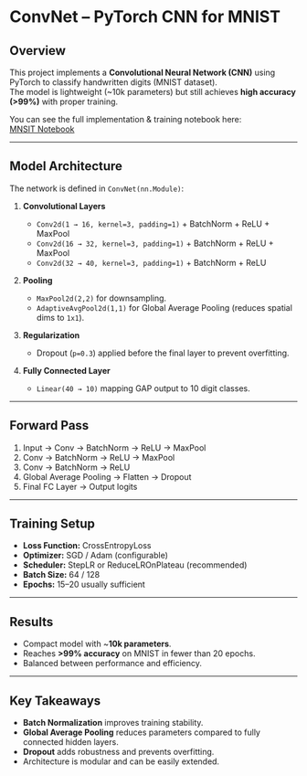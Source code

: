 # ConvNet – PyTorch CNN for MNIST

## Overview
This project implements a **Convolutional Neural Network (CNN)** using PyTorch to classify handwritten digits (MNIST dataset).  
The model is lightweight (~10k parameters) but still achieves **high accuracy (>99%)** with proper training.  

You can see the full implementation & training notebook here:  
[MNSIT Notebook](https://github.com/Gaju27/ERA/blob/main/Pytorch_tutorial.ipynb)

---

## Model Architecture
The network is defined in `ConvNet(nn.Module)`:

1. **Convolutional Layers**
   - `Conv2d(1 → 16, kernel=3, padding=1)` + BatchNorm + ReLU + MaxPool  
   - `Conv2d(16 → 32, kernel=3, padding=1)` + BatchNorm + ReLU + MaxPool  
   - `Conv2d(32 → 40, kernel=3, padding=1)` + BatchNorm + ReLU  

2. **Pooling**
   - `MaxPool2d(2,2)` for downsampling.  
   - `AdaptiveAvgPool2d(1,1)` for Global Average Pooling (reduces spatial dims to `1x1`).  

3. **Regularization**
   - Dropout (`p=0.3`) applied before the final layer to prevent overfitting.  

4. **Fully Connected Layer**
   - `Linear(40 → 10)` mapping GAP output to 10 digit classes.  

---

## Forward Pass
1. Input → Conv → BatchNorm → ReLU → MaxPool  
2. Conv → BatchNorm → ReLU → MaxPool  
3. Conv → BatchNorm → ReLU  
4. Global Average Pooling → Flatten → Dropout  
5. Final FC Layer → Output logits  

---

## Training Setup
- **Loss Function:** CrossEntropyLoss  
- **Optimizer:** SGD / Adam (configurable)  
- **Scheduler:** StepLR or ReduceLROnPlateau (recommended)  
- **Batch Size:** 64 / 128  
- **Epochs:** 15–20 usually sufficient  

---

## Results
- Compact model with ~**10k parameters**.  
- Reaches **>99% accuracy** on MNIST in fewer than 20 epochs.  
- Balanced between performance and efficiency.  

---

## Key Takeaways
- **Batch Normalization** improves training stability.  
- **Global Average Pooling** reduces parameters compared to fully connected hidden layers.  
- **Dropout** adds robustness and prevents overfitting.  
- Architecture is modular and can be easily extended.  
